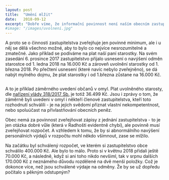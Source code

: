 ```yaml
---
layout: post
title:  "Umění mlžit"
date:   2018-09-12
excerpt: "Dobře víme, že informační povinnost není naším obecním zastupitelstvem vnímána jako služba občanům, jak by také lidé očekávali, ale jako nepříjemná povinnost vůči nadřízeným orgánům."
#image: "/images/uvolneni.jpg"
---
```


A proto se o činnosti zastupitelstva zveřejňuje jen povinné minimum, 
ale i u něj se dělá všechno možné, aby to bylo co nejvíce 
nesrozumitelné a zmatečné. Jako příklad se podíváme na plat 
naší paní starostky. Na svém zasedání 6. prosince 2017 zastupitelstvo 
přijalo usnesení o navýšení odměn starostce od 1. ledna 2018 na 16.000 Kč 
a zároveň uvolnění starostky od 1. března 2018. Po přečtení usnesení 
(které navíc nebylo zveřejněno), se dá nabýt mylného dojmu, že plat 
starostky i od 1.března zůstane na 16.000 Kč.  

<div class="image main"><img src="{{ "/images/uvolneni.jpg" | absolute_url }}" alt="" /></div>

A to je příklad 
záměrného uvedení občanů v omyl. Plat uvolněného starosty, dle 
<a href="/downloads/318-2017_Sb.pdf">nařízení vlády 318/2017 Sb.</a> 
je totiž 36.499 Kč. Jsou i zprávy 
o tom, že záměrně byli uvedeni v omyl i někteří členové zastupitelstva, 
kteří toto rozhodnutí schválili - je na jejich svědomí přiznat 
vlastní nekompetentnost, nebo spoluúčast na přivlastňování obecních 
peněz. 

Obec nemá za povinnost zveřejňovat zápisy z jednání zastupitelstva - to 
je jen otázka dobré vůle (která v Radhošti evidentně chybí), 
ale povinně musí zveřejňovat rozpočet. A vzhledem k tomu, že by 
si abnormálního navýšení personálních výdajů v rozpočtu mohl 
někdo všimnout, zase se mlžilo. 

Na začátku byl schválený rozpočet, ve kterém si zastupitelstvo 
obce schválilo 400.000 Kč. Ale bylo to málo. Proto si v květnu 2018 
přidali ještě 70.000 Kč, a následně, když si ani toho nikdo nevšiml, 
tak v srpnu dalších 170.000 Kč z neznámého důvodu rozdělené na dvě 
menší položky. Což je dokonce více, než jsou schválené výdaje na 
odměny. Že by se už dopředu počítalo s pěkným odstupným?

<div class="image main"><img src="{{ "/images/ro2018-5.png" | absolute_url }}" alt="" /></div>
